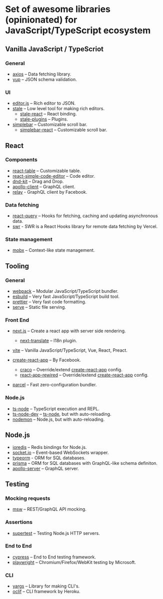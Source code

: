# Set of awesome libraries (opinionated) for JavaScript/TypeScript ecosystem

## Vanilla JavaScript / TypeScriot

### General

- [axios](https://github.com/axios/axios) – Data fetching library.
- [yup](https://github.com/jquense/yup) – JSON schema validation.

### UI

- [editor.js](https://github.com/codex-team/editor.js) – Rich editor to JSON.
- [stale](https://github.com/ianstormtaylor/slate) – Low level tool for making rich editors.
  - [stale-react](https://github.com/ianstormtaylor/slate/tree/main/packages/slate-react) – React binding.
  - [stale-plugins](https://github.com/udecode/slate-plugins) – Plugins.
- [simplebar](https://github.com/Grsmto/simplebar) – Customizable scroll bar.
  - [simplebar-react](https://github.com/Grsmto/simplebar/tree/master/packages/simplebar-react) – Customizable scroll bar.

## React

### Components

- [react-table](https://github.com/tannerlinsley/react-table) – Customizable table.
- [react-simple-code-editor](https://github.com/satya164/react-simple-code-editor) – Code editor.
- [dnd-kit](https://github.com/clauderic/dnd-kit) – Drag and Drop.
- [apollo-client](https://github.com/apollographql/apollo-client) – GraphQL client.
- [relay](https://github.com/facebook/relay) - GraphQL client by Facebook.

### Data fetching

- [react-query](https://github.com/tannerlinsley/react-query) – Hooks for fetching, caching and updating asynchronous data.
- [swr](https://github.com/vercel/swr) - SWR is a React Hooks library for remote data fetching by Vercel.

### State management

- [mobx](https://github.com/mobxjs/mobx) – Context-like state management.

## Tooling

### General

- [webpack](https://github.com/webpack/webpack) – Modular JavaScript/TypeScript bundler.
- [esbuild](https://github.com/evanw/esbuild) – Very fast JavaScript/TypeScript build tool.
- [prettier](https://github.com/prettier/prettier) – Very fast code formatting.
- [serve](https://github.com/vercel/serve) – Static file serving.

### Front End

- [next.js](https://github.com/vercel/next.js) – Create a react app with server side rendering.

  - [next-translate](https://github.com/vinissimus/next-translate) – I18n plugin.

- [vite](https://github.com/vitejs/vite) – Vanilla JavaScript/TypeScript, Vue, React, Preact.
- [create-react-app](https://github.com/facebook/create-react-app) – By Facebook.
  - [craco](https://github.com/gsoft-inc/craco) – Override/extend [create-react-app](https://github.com/facebook/create-react-app) config.
  - [react-app-rewired](https://github.com/timarney/react-app-rewired) – Override/extend [create-react-app](https://github.com/facebook/create-react-app) config.
- [parcel](https://github.com/parcel-bundler/parcel) – Fast zero-configuration bundler.

### Node.js

- [ts-node](https://github.com/TypeStrong/ts-node) – TypeScript execution and REPL.
- [ts-node-dev](https://github.com/wclr/ts-node-dev) – [ts-node](https://github.com/TypeStrong/ts-node), but with auto-reloading.
- [nodemon](https://github.com/remy/nodemon) – Node.js, but with auto-reloading.

## Node.js

- [ioredis](https://github.com/luin/ioredis) – Redis bindings for Node.js.
- [socket.io](https://github.com/socketio/socket.io) – Event-based WebSockets wrapper.
- [typeorm](https://github.com/typeorm/typeorm) - ORM for SQL databases.
- [prisma](https://github.com/prisma/prisma) – ORM for SQL databases with GraphQL-like schema definiton.
- [apollo-server](https://github.com/apollographql/apollo-server) – GraphQL server.

## Testing

### Mocking requests

- [msw](https://github.com/mswjs/msw) – REST/GraphQL API mocking.

### Assertions

- [supertest](https://github.com/visionmedia/supertest) – Testing Node.js HTTP servers.

### End to End

- [cypress](https://www.cypress.io/) – End to End testing framework.
- [playwright](https://github.com/microsoft/playwright) – Chromium/Firefox/WebKit testing by Microsoft.

### CLI

- [yargs](https://github.com/yargs/yargs) – Library for making CLI's.
- [oclif](https://github.com/oclif/oclif) – CLI framework by Heroku.
